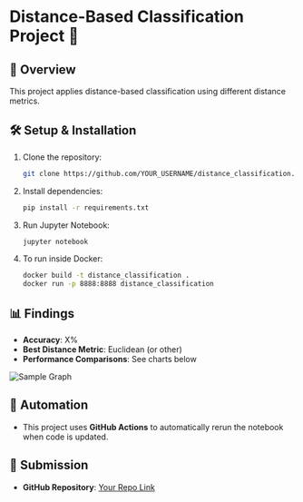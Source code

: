 # Distance-Based Classification Project 🚀

## 📌 Overview
This project applies distance-based classification using different distance metrics.

## 🛠️ Setup & Installation
1. Clone the repository:
   ```bash
   git clone https://github.com/YOUR_USERNAME/distance_classification.git
   ```
2. Install dependencies:
   ```bash
   pip install -r requirements.txt
   ```
3. Run Jupyter Notebook:
   ```bash
   jupyter notebook
   ```
4. To run inside Docker:
   ```bash
   docker build -t distance_classification .
   docker run -p 8888:8888 distance_classification
   ```

## 📊 Findings
- **Accuracy**: X%
- **Best Distance Metric**: Euclidean (or other)
- **Performance Comparisons**: See charts below

![Sample Graph](images/performance_chart.png)

## 🚀 Automation
- This project uses **GitHub Actions** to automatically rerun the notebook when code is updated.

## 🔗 Submission
- **GitHub Repository**: [Your Repo Link](https://github.com/YOUR_USERNAME/distance_classification)
